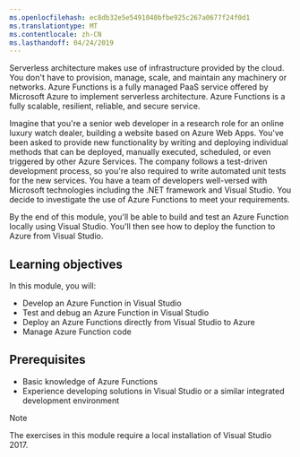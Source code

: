 ```yaml
---
ms.openlocfilehash: ec8db32e5e5491040bfbe925c267a0677f24f0d1
ms.translationtype: MT
ms.contentlocale: zh-CN
ms.lasthandoff: 04/24/2019
---
```

Serverless architecture makes use of infrastructure provided by the cloud. You don't have to provision, manage, scale, and maintain any machinery or networks. Azure Functions is a fully managed PaaS service offered by Microsoft Azure to implement serverless architecture. Azure Functions is a fully scalable, resilient, reliable, and secure service.

Imagine that you're a senior web developer in a research role for an online luxury watch dealer, building a website based on Azure Web Apps. You've been asked to provide new functionality by writing and deploying individual methods that can be deployed, manually executed, scheduled, or even triggered by other Azure Services. The company follows a test-driven development process, so you're also required to write automated unit tests for the new services. You have a team of developers well-versed with Microsoft technologies including the .NET framework and Visual Studio. You decide to investigate the use of Azure Functions to meet your requirements.

By the end of this module, you'll be able to build and test an Azure Function locally using Visual Studio. You'll then see how to deploy the function to Azure from Visual Studio.

## <a name="learning-objectives"></a>Learning objectives

In this module, you will:

- Develop an Azure Function in Visual Studio
- Test and debug an Azure Function in Visual Studio
- Deploy an Azure Functions directly from Visual Studio to Azure
- Manage Azure Function code

## <a name="prerequisites"></a>Prerequisites

- Basic knowledge of Azure Functions
- Experience developing solutions in Visual Studio or a similar integrated development environment

> [!NOTE]
> The exercises in this module require a local installation of Visual Studio 2017.
